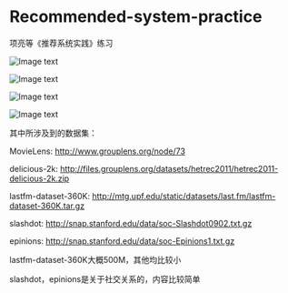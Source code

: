 # Recommended-system-practice
项亮等《推荐系统实践》练习


![Image text](https://github.com/wangyuyunmu/Recommended-system-practice/blob/master/images/%E6%8E%A8%E8%8D%90%E7%B3%BB%E7%BB%9F.png)

![Image text](https://github.com/wangyuyunmu/Recommended-system-practice/blob/master/images/TopN%E6%8E%A8%E8%8D%90.png)

![Image text](https://github.com/wangyuyunmu/Recommended-system-practice/blob/master/images/%E8%AF%84%E5%88%86%E9%A2%84%E6%B5%8B%E6%8E%A8%E8%8D%90.png)

![Image text](https://github.com/wangyuyunmu/Recommended-system-practice/blob/master/images/%E6%8E%A8%E8%8D%90%E7%B3%BB%E7%BB%9F%E6%9E%B6%E6%9E%84.png)


其中所涉及到的数据集：

MovieLens: http://www.grouplens.org/node/73

delicious-2k: http://files.grouplens.org/datasets/hetrec2011/hetrec2011-delicious-2k.zip

lastfm-dataset-360K: http://mtg.upf.edu/static/datasets/last.fm/lastfm-dataset-360K.tar.gz

slashdot: http://snap.stanford.edu/data/soc-Slashdot0902.txt.gz

epinions: http://snap.stanford.edu/data/soc-Epinions1.txt.gz

lastfm-dataset-360K大概500M，其他均比较小

slashdot，epinions是关于社交关系的，内容比较简单
